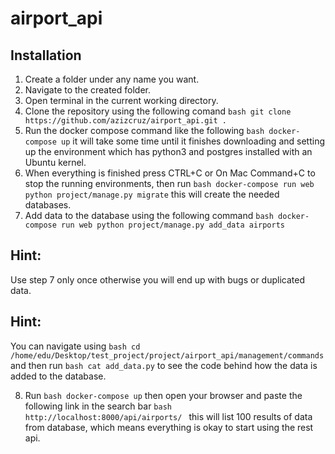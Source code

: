 # airport_api

## Installation

1. Create a folder under any name you want.
2. Navigate to the created folder.
3. Open terminal in the current working directory.
4. Clone the repository using the following comand ```bash git clone https://github.com/azizcruz/airport_api.git .```
5. Run the docker compose command like the following ```bash docker-compose up``` it will take some time until it finishes downloading and setting up the environment which has python3 and postgres installed with an Ubuntu kernel.
6. When everything is finished press CTRL+C or On Mac Command+C to stop the running environments, then run ```bash docker-compose run web python project/manage.py migrate``` this will create the needed databases.
7. Add data to the database using the following command ```bash docker-compose run web python project/manage.py add_data airports```

## Hint:
Use step 7 only once otherwise you will end up with bugs or duplicated data.

## Hint:
You can navigate using ```bash cd /home/edu/Desktop/test_project/project/airport_api/management/commands
``` and then run ```bash cat add_data.py``` to see the code behind how the data is added to the database.

8. Run ```bash docker-compose up``` then open your browser and paste the following link in the search bar ```bash http://localhost:8000/api/airports/ ``` this will list 100 results of data from database, which means everything is okay to start using the rest api.
